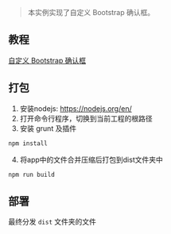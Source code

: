 > 本实例实现了自定义 Bootstrap 确认框。

## 教程

[自定义 Bootstrap 确认框](https://riafan.com/customize-bootstrap-confirm.html)

## 打包

1. 安装nodejs: https://nodejs.org/en/
2. 打开命令行程序，切换到当前工程的根路径
3. 安装 grunt 及插件

```bash
npm install
```
4. 将app中的文件合并压缩后打包到dist文件夹中

```bash
npm run build
```

## 部署

最终分发 `dist` 文件夹的文件